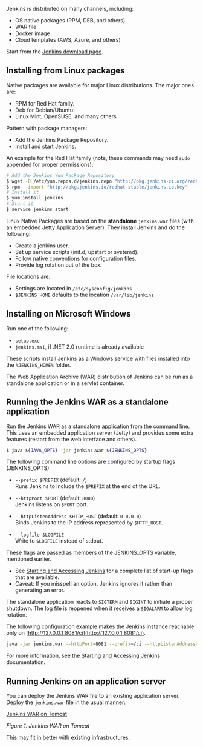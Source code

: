 Jenkins is distributed on many channels, including:

- OS native packages (RPM, DEB, and others)
- WAR file
- Docker image
- Cloud templates (AWS, Azure, and others)

Start from the [Jenkins download page](https://www.jenkins.io/download/).

## Installing from Linux packages

Native packages are available for major Linux distributions. The major ones are:

- RPM for Red Hat family.
- Deb for Debian/Ubuntu.
- Linux Mint, OpenSUSE, and many others.

Pattern with package managers:

- Add the Jenkins Package Repository.
- Install and start Jenkins.

An example for the Red Hat family (note, these commands may need `sudo` appended for proper permissions):

```bash
# Add the Jenkins Yum Package Repository
$ wget -O /etc/yum.repos.d/jenkins.repo "http://pkg.jenkins-ci.org/redhat-stable/jenkins.repo"
$ rpm --import "http://pkg.jenkins.io/redhat-stable/jenkins.io.key"
# Install it
$ yum install jenkins
# Start it
$ service jenkins start
```
Linux Native Packages are based on the **standalone** `jenkins.war` files (with an embedded Jetty Application Server). They install Jenkins and do the following:

- Create a jenkins user.
- Set up service scripts (init.d, upstart or systemd).
- Follow native conventions for configuration files.
- Provide log rotation out of the box.

File locations are:

- Settings are located in `/etc/sysconfig/jenkins`
- `$JENKINS_HOME` defaults to the location `/var/lib/jenkins`

## Installing on Microsoft Windows

Run one of the following:

- `setup.exe`
- `jenkins.msi`, if .NET 2.0 runtime is already available

These scripts install Jenkins as a Windows service with files installed into the `%JENKINS_HOME%` folder.

The Web Application Archive (WAR) distribution of Jenkins can be run as a standalone application or in a servlet container.

## Running the Jenkins WAR as a standalone application

Run the Jenkins WAR as a standalone application from the command line. This uses an embedded application server (Jetty) and provides some extra features (restart from the web interface and others).

```bash
$ java ${JAVA_OPTS} -jar jenkins.war ${JENKINS_OPTS}
```

The following command line options are configured by startup flags (JENKINS_OPTS):

- `--prefix $PREFIX` (default: `/`)  
  Runs Jenkins to include the `$PREFIX` at the end of the URL.

- `--httpPort $PORT` (default: `8080`)  
  Jenkins listens on `$PORT` port.

- `--httpListenAddress $HTTP_HOST` (default: `0.0.0.0`)  
  Binds Jenkins to the IP address represented by `$HTTP_HOST`.

- `--logfile $LOGFILE`  
  Write to `$LOGFILE` instead of stdout.

These flags are passed as members of the JENKINS_OPTS variable, mentioned earlier.

- See [Starting and Accessing Jenkins](https://www.jenkins.io/doc/book/installing/#starting-and-accessing-jenkins) for a complete list of start-up flags that are available.
- Caveat: If you misspell an option, Jenkins ignores it rather than generating an error.

The standalone application reacts to `SIGTERM` and `SIGINT` to initiate a proper shutdown. The log file is reopened when it receives a `SIGALARM` to allow log rotation.

The following configuration example makes the Jenkins instance reachable only on [http://127.0.0.1:8081/ci](http://127.0.0.1:8081/ci).

```bash
java -jar jenkins.war --httpPort=8081 --prefix=/ci --httpListenAddress=127.0.0.1
```
For more information, see the [Starting and Accessing Jenkins](https://www.jenkins.io/doc/book/installing/initial-settings/#configuring-http/) documentation.

## Running Jenkins on an application server

You can deploy the Jenkins WAR file to an existing application server. Deploy the `jenkins.war` file in the usual manner:

[Jenkins WAR on Tomcat](./images/war-on-tomcat.png)
  
*Figure 1. Jenkins WAR on Tomcat*

This may fit in better with existing infrastructures.
